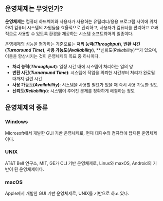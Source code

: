 ## 운영체제는 무엇인가?

**운영체제**는 컴퓨터 하드웨어와 사용자가 사용하는 유틸리티/응용 프로그램 사이에 위치하여 컴퓨터 시스템의 자원들을 효율적으로 관리하고, 사용자가 컴퓨터를 편리하고 효과적으로 사용할 수 있도록 환경을 제공하는 시스템 소프트웨어의 일종이다.

운영체제의 성능을 평가하는 기준으로는 **처리 능력(*Throughput*)**, **반환 시간(*Turnaround Time*)**, **사용 가능도(*Availability*)**, **신뢰도(*Reliability*)**가 있으며, 이들을 향상시키는 것이 운영체제의 목표 중 하나이다.

 * **처리 능력(*Throughput*)**: 일정 시간 내에 시스템이 처리하는 일의 양
 * **반환 시간(*Turnaround Time*)**: 시스템에 작업을 의뢰한 시간부터 처리가 완료될 때까지 걸린 시간
 * **사용 가능도(*Availability*)**: 시스템을 사용할 필요가 있을 때 즉시 사용 가능한 정도
 * **신뢰도(*Reliability*)**: 시스템이 주어진 문제를 정확하게 해결하는 정도

## 운영체제의 종류

### Windows

Microsoft에서 개발한 GUI 기반 운영체제로, 현재 대다수의 컴퓨터에 탑재된 운영체제이다.

### UNIX

AT&T Bell 연구소, MIT, GE가 CLI 기반 운영체제로, Linux와 maxOS, Android의 기반이 된 운영체제이다.

### macOS

Apple에서 개발한 GUI 기반 운영체제로, UNIX를 기반으로 하고 있다. 